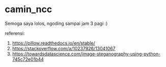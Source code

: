 # camin_ncc
Semoga saya lolos, ngoding sampai jam 3 pagi :)

referensi: 

1.  https://pillow.readthedocs.io/en/stable/
2.  https://stackoverflow.com/a/10237926/13041067
3.  https://towardsdatascience.com/image-steganography-using-python-745c72e01b44
